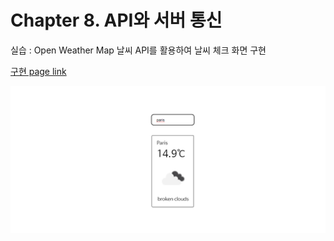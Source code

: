 # Chapter 8. API와 서버 통신

실습 : Open Weather Map 날씨 API를 활용하여 날씨 체크 화면 구현  

[구현 page link](https://promleepracticech8.netlify.app/)  

![구현 image](sources/result1.png)  